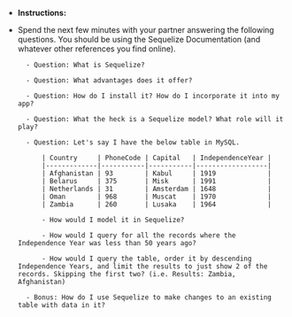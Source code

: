 * **Instructions:**

* Spend the next few minutes with your partner answering the following questions. You should be using the Sequelize Documentation (and whatever other references you find online).

  ```
  	- Question: What is Sequelize?

  	- Question: What advantages does it offer?

  	- Question: How do I install it? How do I incorporate it into my app?

  	- Question: What the heck is a Sequelize model? What role will it play?

  	- Question: Let's say I have the below table in MySQL. 

  		| Country     | PhoneCode | Capital   | IndependenceYear |
  		|-------------|-----------|-----------|------------------|
  		| Afghanistan | 93        | Kabul     | 1919             |
  		| Belarus     | 375       | Misk      | 1991             |
  		| Netherlands | 31        | Amsterdam | 1648             |
  		| Oman        | 968       | Muscat    | 1970             |
  		| Zambia      | 260       | Lusaka    | 1964             |

  		- How would I model it in Sequelize? 

  		- How would I query for all the records where the Independence Year was less than 50 years ago?

  		- How would I query the table, order it by descending Independence Years, and limit the results to just show 2 of the records. Skipping the first two? (i.e. Results: Zambia, Afghanistan)

  	- Bonus: How do I use Sequelize to make changes to an existing table with data in it? 
  ```
